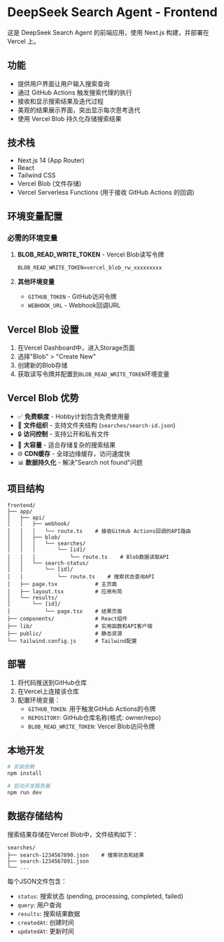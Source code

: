 # DeepSeek Search Agent - Frontend

这是 DeepSeek Search Agent 的前端应用，使用 Next.js 构建，并部署在 Vercel 上。

## 功能

- 提供用户界面让用户输入搜索查询
- 通过 GitHub Actions 触发搜索代理的执行
- 接收和显示搜索结果及迭代过程
- 美观的结果展示界面，突出显示每次思考迭代
- 使用 Vercel Blob 持久化存储搜索结果

## 技术栈

- Next.js 14 (App Router)
- React
- Tailwind CSS 
- Vercel Blob (文件存储)
- Vercel Serverless Functions (用于接收 GitHub Actions 的回调)

## 环境变量配置

### 必需的环境变量

1. **BLOB_READ_WRITE_TOKEN** - Vercel Blob读写令牌
   ```
   BLOB_READ_WRITE_TOKEN=vercel_blob_rw_xxxxxxxxx
   ```

2. **其他环境变量**
   - `GITHUB_TOKEN` - GitHub访问令牌
   - `WEBHOOK_URL` - Webhook回调URL

## Vercel Blob 设置

1. 在Vercel Dashboard中，进入Storage页面
2. 选择"Blob" > "Create New"
3. 创建新的Blob存储
4. 获取读写令牌并配置到`BLOB_READ_WRITE_TOKEN`环境变量

## Vercel Blob 优势

- ✅ **免费额度** - Hobby计划包含免费使用量
- 📁 **文件组织** - 支持文件夹结构 (`searches/search-id.json`)
- 🔒 **访问控制** - 支持公开和私有文件
- 💾 **大容量** - 适合存储复杂的搜索结果
- 🌐 **CDN缓存** - 全球边缘缓存，访问速度快
- 📊 **数据持久化** - 解决"Search not found"问题

## 项目结构

```
frontend/
├── app/
│   ├── api/
│   │   ├── webhook/
│   │   │   └── route.ts    # 接收GitHub Actions回调的API路由
│   │   ├── blob/
│   │   │   └── searches/
│   │   │       └── [id]/
│   │   │           └── route.ts    # Blob数据读取API
│   │   └── search-status/
│   │       └── [id]/
│   │           └── route.ts    # 搜索状态查询API
│   ├── page.tsx            # 主页面
│   ├── layout.tsx          # 应用布局
│   └── results/
│       └── [id]/
│           └── page.tsx    # 结果页面
├── components/             # React组件
├── lib/                    # 实用函数和API客户端
├── public/                 # 静态资源
└── tailwind.config.js      # Tailwind配置
```

## 部署

1. 将代码推送到GitHub仓库
2. 在Vercel上连接该仓库
3. 配置环境变量：
   - `GITHUB_TOKEN`: 用于触发GitHub Actions的令牌
   - `REPOSITORY`: GitHub仓库名称(格式: owner/repo)
   - `BLOB_READ_WRITE_TOKEN`: Vercel Blob访问令牌

## 本地开发

```bash
# 安装依赖
npm install

# 启动开发服务器
npm run dev
```

## 数据存储结构

搜索结果存储在Vercel Blob中，文件结构如下：
```
searches/
├── search-1234567890.json    # 搜索状态和结果
├── search-1234567891.json
└── ...
```

每个JSON文件包含：
- `status`: 搜索状态 (pending, processing, completed, failed)
- `query`: 用户查询
- `results`: 搜索结果数据
- `createdAt`: 创建时间
- `updatedAt`: 更新时间
